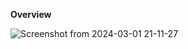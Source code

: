 **Overview**






![Screenshot from 2024-03-01 21-11-27](https://github.com/Raj6939/zk-kyc-icp/assets/67961128/4dd9f187-0074-4b2b-b353-03cbd42777de)



   
